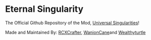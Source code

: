 # Eternal Singularity
The Official Github Repository of the Mod, <a href="x">Universal Singularities</a>!

Made and Maintained By:
<a href="https://github.com/RCXCrafter">RCXCrafter</a>, <a href="https://github.com/Wanioncane">WanionCane</a>and <a href="https://github.com/Wealthyturtle">Wealthyturtle</a>
